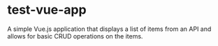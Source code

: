 # test-vue-app
A simple Vue.js application that displays a list of items from an API and allows for basic CRUD operations on the items.

